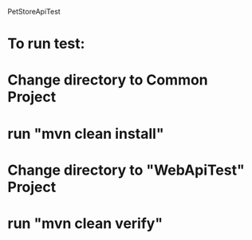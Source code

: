  PetStoreApiTest
# To run test:
# Change directory to Common Project
# run "mvn clean install"
# Change directory to "WebApiTest" Project
# run "mvn clean verify"
